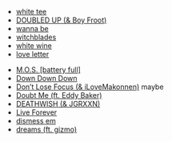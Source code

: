 <!-- { sort-start -mr } -->

-   [white tee](#null)
-   [DOUBLED UP (& Boy Froot)](#null)
-   [wanna be](#null)
-   [witchblades](#null)
-   [white wine](#null)
-   [love letter](#null)
<!-- { sort-end } -->

<!-- { sort-start -mr } -->

-   [M.O.S. [battery full]](#null)
-   [Down Down Down](#null)
-   [Don’t Lose Focus (& iLoveMakonnen)](#null) maybe
-   [Doubt Me (ft. Eddy Baker)](#null)
-   [DEATHWISH (& JGRXXN)](#null)
-   [Live Forever](#null)
-   [dismess em](#null)
-   [dreams (ft. gizmo)](#null)
<!-- { sort-end } -->
